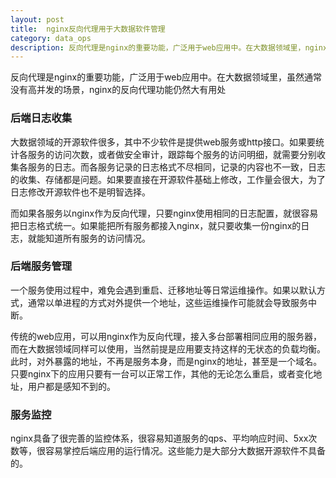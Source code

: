 ```yaml
---
layout: post
title:  nginx反向代理用于大数据软件管理
category: data_ops
description: 反向代理是nginx的重要功能，广泛用于web应用中。在大数据领域里，nginx的反向代理功能也是大有用处
---
```


反向代理是nginx的重要功能，广泛用于web应用中。在大数据领域里，虽然通常没有高并发的场景，nginx的反向代理功能仍然大有用处

### 后端日志收集
大数据领域的开源软件很多，其中不少软件是提供web服务或http接口。如果要统计各服务的访问次数，或者做安全审计，跟踪每个服务的访问明细，就需要分别收集各服务的日志。而各服务记录的日志格式不尽相同，记录的内容也不一致，日志的收集、存储都是问题。如果要直接在开源软件基础上修改，工作量会很大，为了日志修改开源软件也不是明智选择。

而如果各服务以nginx作为反向代理，只要nginx使用相同的日志配置，就很容易把日志格式统一。如果能把所有服务都接入nginx，就只要收集一份nginx的日志，就能知道所有服务的访问情况。

### 后端服务管理

一个服务使用过程中，难免会遇到重启、迁移地址等日常运维操作。如果以默认方式，通常以单进程的方式对外提供一个地址，这些运维操作可能就会导致服务中断。

传统的web应用，可以用nginx作为反向代理，接入多台部署相同应用的服务器，而在大数据领域同样可以使用，当然前提是应用要支持这样的无状态的负载均衡。此时，对外暴露的地址，不再是服务本身，而是nginx的地址，甚至是一个域名。只要nginx下的应用只要有一台可以正常工作，其他的无论怎么重启，或者变化地址，用户都是感知不到的。

### 服务监控

nginx具备了很完善的监控体系，很容易知道服务的qps、平均响应时间、5xx次数等，很容易掌控后端应用的运行情况。这些能力是大部分大数据开源软件不具备的。